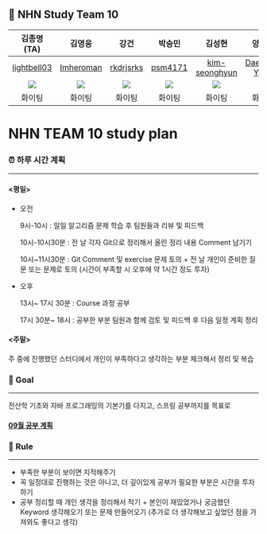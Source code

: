 ## 🦹‍ NHN Study Team 10
김종명 (TA)|김영웅|강건|박승민|김성현|양대열|
|:---:|:---:|:---:|:---:|:---:|:---:|
|[lightbell03](https://github.com/lightbell03)|[Imheroman](https://github.com/NHN-TEAM-10/NHN_TEAM_10/tree/young)|[rkdrjsrks](https://github.com/NHN-TEAM-10/NHN_TEAM_10/tree/gun)|[psm4171](https://github.com/NHN-TEAM-10/NHN_TEAM_10/tree/min)|[kim-seonghyun](https://github.com/NHN-TEAM-10/NHN_TEAM_10/tree/seong)|[DaeYoul-Yang](https://github.com/NHN-TEAM-10/NHN_TEAM_10/tree/dae)|
![](https://avatars.githubusercontent.com/u/35277854?v=4)|![](https://search.pstatic.net/common/?src=http%3A%2F%2Fblogfiles.naver.net%2FMjAyMzAzMzBfMTY2%2FMDAxNjgwMTU5MDQ0NTk2.jKR9jrYt-9nV0vf9cnX1AkkMnW1ZhcfWEHLj_e8noPgg.hOmT6Dk4hBmqvKqIE4oKPrVw3ilLDx6EyMrQb_F4B2Mg.JPEG.ska19121%2FIMG%25A3%25DF20230330%25A3%25DF153057%25A3%25DF460.jpg&type=sc960_832)|![](https://search.pstatic.net/common/?src=http%3A%2F%2Fblogfiles.naver.net%2FMjAyMDA1MjNfMTYx%2FMDAxNTkwMjE5MDcwODQ4.oHq4qH7hzfROP7onY4CCLU5fpo4SJtT2Tul40dLkVgIg.ziJyypZB5Wg9j9QMYKwJZidIWSLXSp8MvhWFhxlD_uMg.JPEG.sinsadogs%2FIMG_3480.jpg&type=a340)|![](https://m.the-pet.co.kr/web/product/big/202009/757644c68e4de128c80a4731d28450fa.jpg)|![](https://avatars.githubusercontent.com/u/60726663?v=4)|![](https://m.the-pet.co.kr/web/product/big/202102/1684b97a02396cfc91d5c73344df778f.jpg)|
|화이팅|화이팅|화이팅|화이팅|화이팅|화이팅|

# NHN TEAM 10 study plan

### ⏰ 하루 시간 계획
--- 
#### <평일>

- 오전

  9시-10시 : 일일 알고리즘 문제 학습 후 팀원들과 리뷰 및 피드백

  10시-10시30분 : 전 날 각자 Git으로 정리해서 올린 정리 내용 Comment 남기기

  10시~11시30분 : Git Comment 및 exercise 문제 토의 + 전 날 개인이 준비한 질문 또는 문제로 토의 (시간이 부족할 시 오후에 약 1시간 정도 투자)

- 오후

  13시~ 17시 30분 :  Course 과정 공부

  17시 30분~ 18시 : 공부한 부분 팀원과 함께 검토 및 피드백 후 다음 일정 계획 정리

#### <주말>

주 중에 진행했던 스터디에서 개인이 부족하다고 생각하는 부분 체크해서 정리 및 복습

### 🙏 Goal
---

전산학 기초와 자바 프로그래밍의 기본기를 다지고, 스프링 공부까지를 목표로

#### [09월 공부 계획](https://github.com/NHN-TEAM-10/Course_1/blob/main/studyPlan09.md)


### 🤝 Rule
---
- 부족한 부분이 보이면 지적해주기
- 꼭 일정대로 진행하는 것은 아니고, 더 깊이있게 공부가 필요한 부분은 시간을 투자하기
- 공부 정리할 때 개인 생각을 정리해서 적기 + 본인이 재밌었거나 궁금했던 Keyword 생각해오기 또는 문제 만들어오기 (추가로 더 생각해보고 싶었던 점을 가져와도 좋다고 생각)




